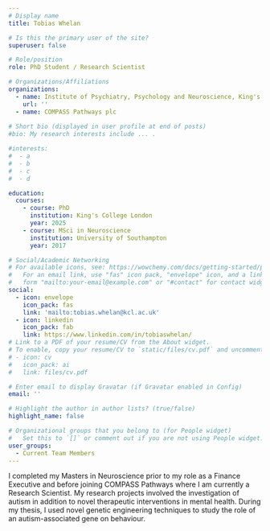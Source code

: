 ```yaml
---
# Display name
title: Tobias Whelan

# Is this the primary user of the site?
superuser: false

# Role/position
role: PhD Student / Research Scientist

# Organizations/Affiliations
organizations:
  - name: Institute of Psychiatry, Psychology and Neuroscience, King's College London
    url: ''
  - name: COMPASS Pathways plc
  
# Short bio (displayed in user profile at end of posts)
#bio: My research interests include ... .

#interests:
#  - a
#  - b
#  - c
#  - d

education:
  courses:
    - course: PhD
      institution: King's College London
      year: 2025
    - course: MSci in Neuroscience
      institution: University of Southampton
      year: 2017

# Social/Academic Networking
# For available icons, see: https://wowchemy.com/docs/getting-started/page-builder/#icons
#   For an email link, use "fas" icon pack, "envelope" icon, and a link in the
#   form "mailto:your-email@example.com" or "#contact" for contact widget.
social:
  - icon: envelope
    icon_pack: fas
    link: 'mailto:tobias.whelan@kcl.ac.uk'
  - icon: linkedin
    icon_pack: fab
    link: https://www.linkedin.com/in/tobiaswhelan/
# Link to a PDF of your resume/CV from the About widget.
# To enable, copy your resume/CV to `static/files/cv.pdf` and uncomment the lines below.
# - icon: cv
#   icon_pack: ai
#   link: files/cv.pdf

# Enter email to display Gravatar (if Gravatar enabled in Config)
email: ''

# Highlight the author in author lists? (true/false)
highlight_name: false

# Organizational groups that you belong to (for People widget)
#   Set this to `[]` or comment out if you are not using People widget.
user_groups:
  - Current Team Members
---
```


I completed my Masters in Neuroscience prior to my role as a Finance Executive and before joining COMPASS Pathways where I am currently a Research Scientist. My research projects involved the investigation of autism in addition to novel therapeutic interventions in mental health. During my thesis, I used novel genetic engineering techniques to study the role of an autism-associated gene on behaviour.

<!--- PhD... ---->
